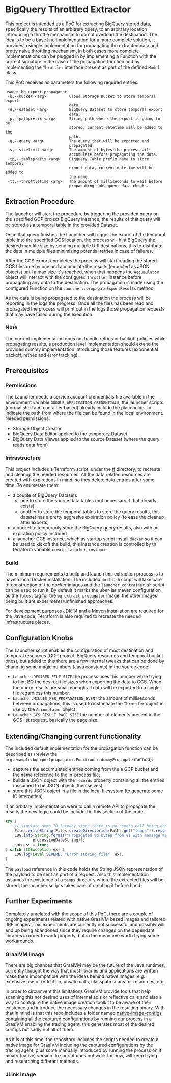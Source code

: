 # BigQuery Throttled Extractor

This project is intended as a PoC for extracting BigQuery stored data, specifically the results of an arbitrary query, to an arbitrary location introducing a throttle mechanism to do not overload the destination. The idea is to be a base line implementation for a more complete solution, it provides a simple implementation for propagating the extracted data and pretty naive throttling mechanism, in both cases more complete implementations can be plugged in by implementing a Function with the correct signature in the case of the propagation function and by implementing the `Throttler` interface present as part of the defined `Model` class. 

This PoC receives as parameters the following required entries: 
``` 
usage: bq-export-propagator
 -b,--bucket <arg>          Cloud Storage Bucket to store temporal export
                            data.
 -d,--dataset <arg>         BigQuery Dataset to store temporal export
                            data.
 -p,--pathprefix <arg>      String path where the export is going to be
                            stored, current datetime will be added to the
                            path.
 -q,--query <arg>           The query that will be exported and
                            propagated.
 -s,--sizelimit <arg>       The amount of bytes the process will
                            accumulate before propagating the data.
 -tp,--tableprefix <arg>    BigQuery Table prefix name to store temporal
                            export data, current datetime will be added to
                            the name.
 -tt,--throttletime <arg>   The amount of milliseconds to wait before
                            propagating subsequent data chunks.
```

## Extraction Procedure

The launcher will start the procedure by triggering the provided query on the specified GCP project BigQuery instance, the results of that query will be stored as a temporal table in the provided Dataset. 

Once that query finishes the Launcher will trigger the export of the temporal table into the specified GCS location, the process will hint BigQuery the desired max file size by sending multiple URI destinations, this to distribute the data in multiple files minimizing potential retries in case of failures. 

After the GCS export completes the process will start reading the stored GCS files one by one and accumulate the results (expected as JSON objects) until a max size it's reached, when that happens the `Accumulator` object will interact with the configured `Throttler` instance before propagating any data to the destination. The propagation is made using the configured Function on the `Launcher::propagateExportResults` method. 

As the data is being propagated to the destination the process will be reporting in the logs the progress. Once all the files has been read and propagated the process will print out in the logs those propagation requests that may have failed during the execution.

### Note 
The current implementation does not handle retries or backoff policies while propagating results, a production level implementation should extend the provided dummy implementation introducing those features (exponential backoff, retries and error tracking).

## Prerequisites 

### Permissions

The Launcher needs a service account crendentials file available in the environment variable `GOOGLE_APPLICATION_CREDENTIALS`, the launcher scripts (normal shell and container based) already include the placeholder to indicate the path from where the file can be found in the local environment. Needed permissions: 
* Storage Object Creator
* BigQuery Data Editor applied to the temporary Dataset
* BigQuery Data Viewer applied to the source Dataset (where the query reads data from)

### Infrastructure

This project includes a Terraform script, under the [tf](/tf) directory, to recreate and cleanup the needed resources. All the data related resources are created with expirations in mind, so they delete data entries after some time. To enumerate them: 
* a couple of BigQuery Datasets 
    * one to store the source data tables (not necessary if that already exists)
    * another to store the temporal tables to store the query results, this dataset has a pretty aggresive expiration policy (to ease the cleanup after exports)
* a bucket to temporarily store the BigQuery query results, also with an expiration policy included
* a launcher GCE instance, which as startup script install `docker` so it can be used to kickoff the build, this instance creation is controlled by th terraform variable `create_launcher_instance`.

### Build

The minimum requirements to build and launch this extraction process is to have a local Docker installation. The included `build.sh` script will take care of construction of the docker images and the `launcher_contrainer.sh` script can be used to run it. By default it marks the uber-jar maven configuration as the `latest` tag for the `bq-extract-propagator` image, the other images being built are experiments/unfinished approaches. 

For development purposes JDK 14 and a Maven installation are required for the Java code, Terraform is also required to recreate the needed infrastructure pieces. 

## Configuration Knobs 

The Launcher script enables the configuration of most destination and temporal resources (GCP project, BigQuery resources and temporal bucket ones), but added to this there are a few internal tweaks that can be done by changing some magic numbers (Java constants) in the source code: 
* `Launcher.DESIRED_FILE_SIZE` the process uses this number while trying to hint BQ the desired file sizes when exporting the data to GCS. When the query results are small enough all data will be exported to a single file regardless this number.
* `Launcher.MILLIS_PER_PROPAGATION_EVENT` the amount of milliseconds between propagations, this is used to instantiate the `Throttler` object in use by the `Accumulator` object.
* `Launcher.GCS_RESULT_PAGE_SIZE` the number of elements present in the GCS list request, basically the page size. 

## Extending/Changing current functionality

The included default implementation for the propagation function can be described as (review the `org.example.bqexportpropagator.Functions::dummyPropagate` method): 
* captures the accumulated entries coming from the a GCP bucket and the name reference to the in-process file, 
* builds a JSON object with the `records` property containing all the entries (assumed to be JSON objects themselves)
* store this JSON object in a file in the local filesystem (to generate some IO interaction). 

If an arbitary implementation were to call a remote API to propagate the results the new logic could be included in this section of the code: 
``` java 
try {
    // simulate some IO latency since there is no remote call being done
    Files.writeString(Files.createDirectories(Paths.get("temps")).resolve(processingDateString), payload);
    LOG.info(String.format("Propagated %d bytes from %s with message %s at %s", size, fileLocation, message.get(),
            processingDateString));
    success = true;
} catch (IOException ex) {
    LOG.log(Level.SEVERE, "Error storing file", ex);
}
```
The `payload` reference in this code holds the String JSON representation of the payload to be sent as part of a request. Also this implementation assumes the existence of a `temps` directory where the extracted files will be stored, the launcher scripts takes care of creating it before hand.

## Further Experiments

Completely unrelated with the scope of this PoC, there are a couple of ongoing experiments related with native GraalVM based images and tailored JRE images. This experiments are currently not successful and possibly will end up being abandoned since they require changes on the dependant libraries in order to work properly, but in the meantime worth trying some workarounds. 

### GraalVM Image

There are big chances that GraalVM may be the future of the Java runtimes, currently thought the way that most libraries and applications are written make them imcompatible with the ideas behind native images, e.g.: extensive use of reflection, unsafe calls, classpath scans for resources, etc. 

In order to circumvent this limitations GraalVM provide tools that help scanning this not desired uses of internal apis or reflective calls and also a way to configure the native image creation toolkit to be aware of their existence and introduce the necessary changes in the resulting binary. With that in mind is that this repo includes a folder named [native-image-configs](/native-image-configs) containing all the captured configurations by running our process in a GraalVM enabling the tracing agent, this generates most of the desired configs but sadly not all of them. 

As it is at this time, the repository includes the scripts needed to create a native image for GraalVM including the captured configurations by the tracing agent, plus some manually introduced by running the process on it binary (native) version. In short it does not work for now, will keep trying and researching different methods. 

### JLink Image




